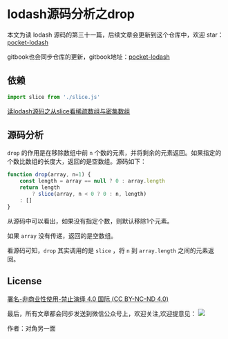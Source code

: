 # lodash源码分析之drop

本文为读 lodash 源码的第三十一篇，后续文章会更新到这个仓库中，欢迎 star：[pocket-lodash](https://github.com/yeyuqiudeng/pocket-lodash)

gitbook也会同步仓库的更新，gitbook地址：[pocket-lodash](https://www.gitbook.com/book/yeyuqiudeng/pocket-lodash/details)

## 依赖

```javascript
import slice from './slice.js'
```

[读lodash源码之从slice看稀疏数组与密集数组](./slice.md)

## 源码分析

`drop` 的作用是在移除数组中前 `n` 个数的元素，并将剩余的元素返回。如果指定的个数比数组的长度大，返回的是空数组。源码如下：

```javascript
function drop(array, n=1) {
    const length = array == null ? 0 : array.length
    return length
        ? slice(array, n < 0 ? 0 : n, length)
    : []
}
```

从源码中可以看出，如果没有指定个数，则默认移除1个元素。

如果 `array` 没有传递，返回的是空数组。

看源码可知，`drop` 其实调用的是 `slice` ，将 `n` 到 `array.length` 之间的元素返回。

## License

[署名-非商业性使用-禁止演绎 4.0 国际 (CC BY-NC-ND 4.0)](http://creativecommons.org/licenses/by-nc-nd/4.0/)

最后，所有文章都会同步发送到微信公众号上，欢迎关注,欢迎提意见：  ![](https://raw.githubusercontent.com/yeyuqiudeng/resource/master/images/qrcode_front-end-article.jpg) 

作者：对角另一面 